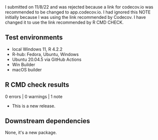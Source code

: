 I submitted on 11/8/22 and was rejected because a link for codecov.io was
recommended to be changed to app.codecov.io. I had ignored this NOTE initially
because I was using the link recommended by Codecov. I have changed it to
use the link recommended by R CMD CHECK.

## Test environments

- local Windows 11, R 4.2.2
- R-hub: Fedora, Ubuntu, Windows
- Ubuntu 20.04.5 via GitHub Actions
- Win Builder
- macOS builder

## R CMD check results

0 errors | 0 warnings | 1 note

* This is a new release.

## Downstream dependencies

None, it's a new package.

